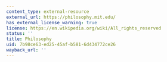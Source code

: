 ```yaml
---
content_type: external-resource
external_url: https://philosophy.mit.edu/
has_external_license_warning: true
license: https://en.wikipedia.org/wiki/All_rights_reserved
status: ''
title: Philosophy
uid: 7b98ce63-ed25-45af-b581-6d434772ce26
wayback_url: ''
---
```

